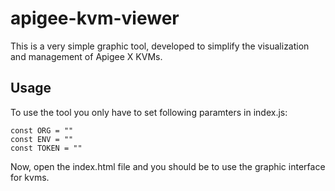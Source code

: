 # apigee-kvm-viewer

This is a very simple graphic tool, developed to simplify the visualization and management of Apigee X KVMs.

## Usage
To use the tool you only have to set following paramters in index.js:
```
const ORG = ""
const ENV = ""
const TOKEN = ""
```
Now, open the index.html file and you should be to use the graphic interface for kvms.
